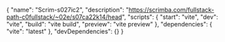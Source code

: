 {
  "name": "Scrim-s027ic2",
  "description": "https://scrimba.com/fullstack-path-c0fullstack/~02e/s07ca22k14/head",
  "scripts": {
    "start": "vite",
    "dev": "vite",
    "build": "vite build",
    "preview": "vite preview"
  },
  "dependencies": {
    "vite": "latest"
  },
  "devDependencies": {}
}